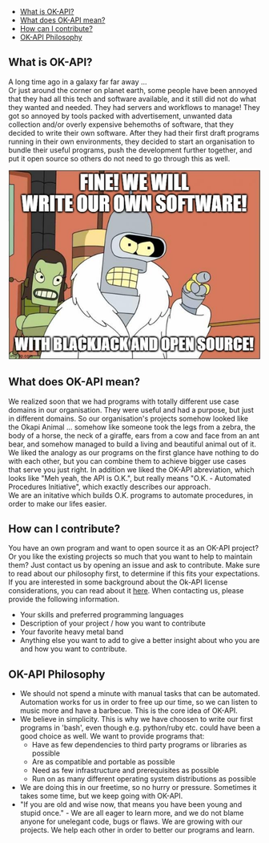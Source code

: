 - [What is OK-API?](#what-is-ok-api)
- [What does OK-API mean?](#what-does-ok-api-mean)
- [How can I contribute?](#how-can-i-contribute)
- [OK-API Philosophy](#ok-api-philosophy)

## What is OK-API?
A long time ago in a galaxy far far away ...  
Or just around the corner on planet earth, some people have been annoyed that they had all this tech and software available, and it still did not do what they wanted and needed. They had servers and workflows to manage!  They got so annoyed by tools packed with advertisement, unwanted data collection and/or overly expensive behemoths of software, that they decided to write their own software. After they had their first draft programs running in their own environments, they decided to start an organisation to bundle their useful programs, push the development further together, and put it open source so others do not need to go through this as well.  

![Fine! We will write our own software! With blackjack and Open Source!](../../images/BenderMeme.jpg)


## What does OK-API mean?
We realized soon that we had programs with totally different use case domains in our organisation. They were useful and had a purpose, but just in different domains. So our organisation's projects somehow looked like the Okapi Animal ... somehow like someone took the legs from a zebra, the body of a horse, the neck of a giraffe, ears from a cow and face from an ant bear, and somehow managed to build a living and beautiful animal out of it.  
We liked the analogy as our programs on the first glance have nothing to do with each other, but you can combine them to achieve bigger use cases that serve you just right.
In addition we liked the OK-API abreviation, which looks like "Meh yeah, the API is O.K.", but really means "O.K. - Automated Procedures Initiative", which exactly describes our approach.  
We are an initative which builds O.K. programs to automate procedures, in order to make our lifes easier.

## How can I contribute?
You have an own program and want to open source it as an OK-API project? Or you like the existing projects so much that you want to help to maintain them?
Just contact us by opening an issue and ask to contribute. Make sure to read about our philosophy first, to determine if this fits your expectations. If you are interested in some background about the Ok-API license considerations, you can read about it [here](./license-considerations.md). When contacting us, please provide the following information.
- Your skills and preferred programming languages
- Description of your project / how you want to contribute
- Your favorite heavy metal band
- Anything else you want to add to give a better insight about who you are and how you want to contribute.

## OK-API Philosophy
- We should not spend a minute with manual tasks that can be automated. Automation works for us in order to free up our time, so we can listen to music more and have a barbecue. This is the core idea of OK-API.
- We believe in simplicity. This is why we have choosen to write our first programs in 'bash', even though e.g. python/ruby etc. could have been a good choice as well.  We want to provide programs that:
    - Have as few dependencies to third party programs or libraries as possible
    - Are as compatible and portable as possible
    - Need as few infrastructure and prerequisites as possible
    - Run on as many different operating system distributions as possible  
- We are doing this in our freetime, so no hurry or pressure. Sometimes it takes some time, but we keep going with OK-API.
- "If you are old and wise now, that means you have been young and stupid once." - We are all eager to learn more, and we do not blame anyone for unelegant code, bugs or flaws. We are growing with our projects. We help each other in order to better our programs and learn.

